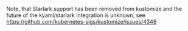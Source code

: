 Note, that Starlark support has been removed from kustomize and the future of the
kyaml/starlark integration is unknown, see https://github.com/kubernetes-sigs/kustomize/issues/4349
